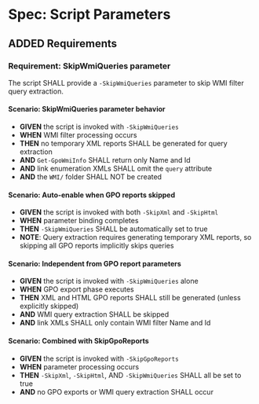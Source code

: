 # Spec: Script Parameters

## ADDED Requirements

### Requirement: SkipWmiQueries parameter

The script SHALL provide a `-SkipWmiQueries` parameter to skip WMI filter query extraction.

#### Scenario: SkipWmiQueries parameter behavior

- **GIVEN** the script is invoked with `-SkipWmiQueries`
- **WHEN** WMI filter processing occurs
- **THEN** no temporary XML reports SHALL be generated for query extraction
- **AND** `Get-GpoWmiInfo` SHALL return only Name and Id
- **AND** link enumeration XMLs SHALL omit the `query` attribute
- **AND** the `WMI/` folder SHALL NOT be created

#### Scenario: Auto-enable when GPO reports skipped

- **GIVEN** the script is invoked with both `-SkipXml` and `-SkipHtml`
- **WHEN** parameter binding completes
- **THEN** `-SkipWmiQueries` SHALL be automatically set to true
- **NOTE**: Query extraction requires generating temporary XML reports, so skipping all GPO reports implicitly skips queries

#### Scenario: Independent from GPO report parameters

- **GIVEN** the script is invoked with `-SkipWmiQueries` alone
- **WHEN** GPO export phase executes
- **THEN** XML and HTML GPO reports SHALL still be generated (unless explicitly skipped)
- **AND** WMI query extraction SHALL be skipped
- **AND** link XMLs SHALL only contain WMI filter Name and Id

#### Scenario: Combined with SkipGpoReports

- **GIVEN** the script is invoked with `-SkipGpoReports`
- **WHEN** parameter processing occurs
- **THEN** `-SkipXml`, `-SkipHtml`, AND `-SkipWmiQueries` SHALL all be set to true
- **AND** no GPO exports or WMI query extraction SHALL occur
